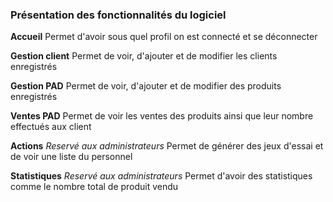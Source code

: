 ### Présentation des fonctionnalités du logiciel

**Accueil**
Permet d'avoir sous quel profil on est connecté et se déconnecter

**Gestion client**
Permet de voir, d'ajouter et de modifier les clients enregistrés

**Gestion PAD**
Permet de voir, d'ajouter et de modifier des produits enregistrés

**Ventes PAD**
Permet de voir les ventes des produits ainsi que leur nombre effectués aux client

**Actions** _Reservé aux administrateurs_
Permet de générer des jeux d'essai et de voir une liste du personnel

**Statistiques** _Reservé aux administrateurs_
Permet d'avoir des statistiques comme le nombre total de produit vendu
